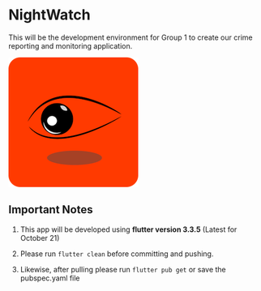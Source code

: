 # NightWatch

This will be the development environment for Group 1 to create our crime reporting and monitoring application.

![Our Logo - watching eye on orange background](media/Splash_GitHub_Page.png)

## Important Notes

1. This app will be developed using **flutter version 3.3.5** (Latest for October 21)

2. Please run `flutter clean` before committing and pushing.

3. Likewise, after pulling please run `flutter pub get` or save the pubspec.yaml file

